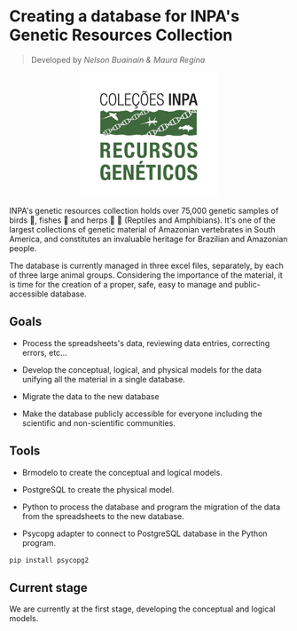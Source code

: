# Creating a database for INPA's Genetic Resources Collection
> Developed by *Nelson Buainain & Maura Regina*

<p align="center"> <img src=/png/logo_inpa_crg.png width="250" alt="bird_pic" class="center"></p>

INPA's genetic resources collection holds over 75,000 genetic samples of birds :owl:, fishes :blowfish: and herps :frog: :snake: (Reptiles and Amphibians). It's one of the largest collections of genetic material of Amazonian vertebrates in South America, and constitutes an invaluable heritage for Brazilian and Amazonian people. 

The database is currently managed in three excel files, separately, by each of three large animal groups. Considering the importance of the material, it is time for the creation of a proper, safe, easy to manage and public-accessible database.

## Goals

* Process the spreadsheets's data, reviewing data entries, correcting errors, etc...

* Develop the conceptual, logical, and physical models for the data unifying all the material in a single database.

* Migrate the data to the new database

* Make the database publicly accessible for everyone including the scientific and non-scientific communities.

## Tools

* Brmodelo to create the conceptual and logical models.

* PostgreSQL to create the physical model.

* Python to process the database and program the migration of the data from the spreadsheets to the new database.

* Psycopg adapter to connect to PostgreSQL database in the Python program. 
```sh
pip install psycopg2
```

## Current stage

We are currently at the first stage, developing the conceptual and logical models.


